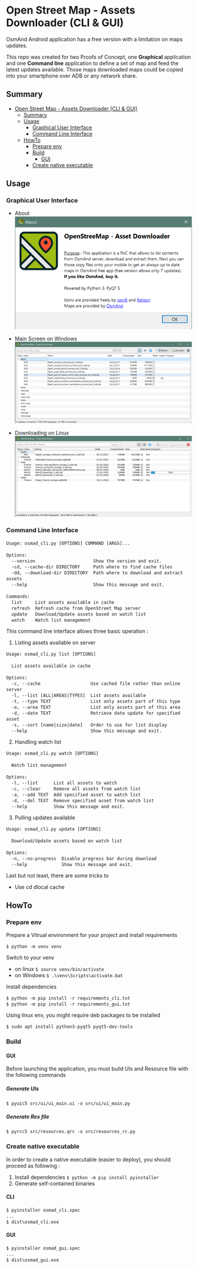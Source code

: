 # Open Street Map - Assets Downloader (CLI &amp; GUI)

OsmAnd Android application has a free version with a limitation on maps updates.

This repo was created for two Proofs of Concept, one **Graphical** application and one **Command 
line** application to define a set of map and feed the latest updates available. Those maps
downloaded maps could be copied into your smartphone over ADB or any network share.

## Summary
- [Open Street Map - Assets Downloader (CLI &amp; GUI)](#open-street-map---assets-downloader--cli--amp--gui-)
  * [Summary](#summary)
  * [Usage](#usage)
    + [Graphical User Interface](#graphical-user-interface)
    + [Command Line Interface](#command-line-interface)
  * [HowTo](#howto)
    + [Prepare env](#prepare-env)
    + [Build](#build)
      - [GUI](#gui)
    + [Create native executable](#create-native-executable)

## Usage

### Graphical User Interface
* About<br/>
![](./res/windows_about.png)


* Main Screen on Windows<br/>
![](./res/windows_main.png)


* Downloading on Linux<br/>
![](./res/linux_downloading.png)

### Command Line Interface
````
Usage: osmad_cli.py [OPTIONS] COMMAND [ARGS]...

Options:
  --version                      Show the version and exit.
  -cd, --cache-dir DIRECTORY     Path where to find cache files
  -dd, --download-dir DIRECTORY  Path where to download and extract assets
  --help                         Show this message and exit.

Commands:
  list     List assets available in cache
  refresh  Refresh cache from OpenStreet Map server
  update   Download/Update assets based on watch list
  watch    Watch list management
````

This command line interface allows three basic operation :
1) Listing assets available on server 
````
Usage: osmad_cli.py list [OPTIONS]

  List assets available in cache

Options:
  -c, --cache                   Use cached file rather than online server
  -l, --list [ALL|AREAS|TYPES]  List assets available
  -t, --type TEXT               List only assets part of this type
  -a, --area TEXT               List only assets part of this area
  -d, --date TEXT               Retrieve date update for specified asset
  -s, --sort [name|size|date]   Order to use for list display
  --help                        Show this message and exit.
````
2) Handling watch list 
````
Usage: osmad_cli.py watch [OPTIONS]

  Watch list management

Options:
  -l, --list      List all assets to watch
  -c, --clear     Remove all assets from watch list
  -a, --add TEXT  Add specified asset to watch list
  -d, --del TEXT  Remove specified asset from watch list
  --help          Show this message and exit.
````
3) Pulling updates available
````
Usage: osmad_cli.py update [OPTIONS]

  Download/Update assets based on watch list

Options:
  -n, --no-progress  Disable progress bar during download
  --help             Show this message and exit.
````

Last but not least, there are some tricks to
  * Use cd dlocal cache
  
## HowTo

### Prepare env

Prepare a Vitrual environment for your project and install requirements
```
$ python -m venv venv
```

Switch to your venv 
* on linux `$ source venv/bin/activate`
* on Windows `$ .\venv\Scripts\activate.bat`

Install dependencies
```
$ python -m pip install -r requirements_cli.txt
$ python -m pip install -r requirements_gui.txt
```

Using linux env, you might require deb packages to be installed
```
$ sudo apt install python3-pyqt5 pyqt5-dev-tools
```

### Build

#### GUI
Before launching the application, you must build UIs and Resource file with the following commands
##### Generate UIs
	$ pyuic5 src/ui/ui_main.ui -o src/ui/ui_main.py

##### Generate Res file
	$ pyrcc5 src/resources.qrc -o src/resources_rc.py


### Create native executable

In order to create a native executable (easier to deploy), you should proceed as following :

1. Install dependencies `$ python -m pip install pyinstaller`
2. Generate self-contained binaries


#### CLI
```
$ pyinstaller osmad_cli.spec
...
$ dist\osmad_cli.exe
```

#### GUI
```
$ pyinstaller osmad_gui.spec
...
$ dist\osmad_gui.exe
```